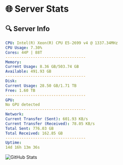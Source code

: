 # 🌐 Server Stats
## 🔍 Server Info
```yaml
CPU: Intel(R) Xeon(R) CPU E5-2699 v4 @ 1337.34MHz
CPU Usage: 7.30%
Cores: 44P | 88T
-----------------------------------
Memory:
Current Usage: 8.36 GB/503.74 GB
Available: 491.93 GB
-----------------------------------
Disk:
Current Usage: 28.50 GB/1.71 TB
Free: 1.60 TB
-----------------------------------
GPU:
No GPU detected
-----------------------------------
Network:
Current Transfer (Sent): 601.93 KB/s
Current Transfer (Received): 78.05 KB/s
Total Sent: 776.03 GB
Total Received: 162.85 GB
-----------------------------------
Uptime:
14d 16h 13m 36s
```
![GitHub Stats](https://img.shields.io/badge/Updated-2025-05-04_09:22:24-blue)